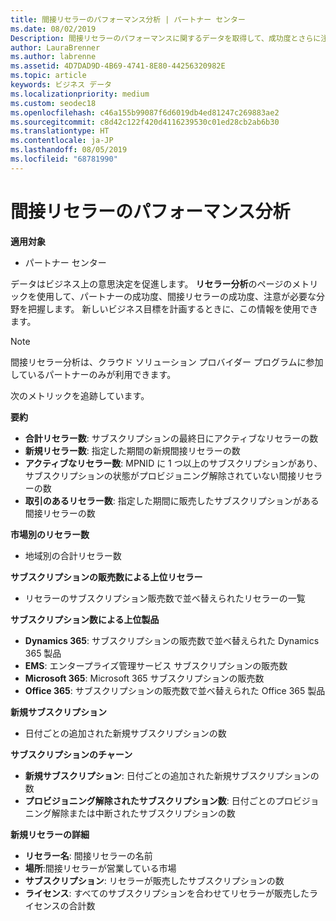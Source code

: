 ```yaml
---
title: 間接リセラーのパフォーマンス分析 | パートナー センター
ms.date: 08/02/2019
Description: 間接リセラーのパフォーマンスに関するデータを取得して、成功度とさらに注意が必要な領域を識別します。
author: LauraBrenner
ms.author: labrenne
ms.assetid: 4D7DAD9D-4B69-4741-8E80-44256320982E
ms.topic: article
keywords: ビジネス データ
ms.localizationpriority: medium
ms.custom: seodec18
ms.openlocfilehash: c46a155b99087f6d6019db4ed81247c269883ae2
ms.sourcegitcommit: c8d42c122f420d4116239530c01ed28cb2ab6b30
ms.translationtype: HT
ms.contentlocale: ja-JP
ms.lasthandoff: 08/05/2019
ms.locfileid: "68781990"
---
```

# <a name="analyze-indirect-resellers-performance"></a>間接リセラーのパフォーマンス分析 

**適用対象**
- パートナー センター

データはビジネス上の意思決定を促進します。 **リセラー分析**のページのメトリックを使用して、パートナーの成功度、間接リセラーの成功度、注意が必要な分野を把握します。 新しいビジネス目標を計画するときに、この情報を使用できます。

> [!NOTE]
> 間接リセラー分析は、クラウド ソリューション プロバイダー プログラムに参加しているパートナーのみが利用できます。

次のメトリックを追跡しています。

**要約**  
 - **合計リセラー数**: サブスクリプションの最終日にアクティブなリセラーの数  
 - **新規リセラー数**: 指定した期間の新規間接リセラーの数  
 - **アクティブなリセラー数**: MPNID に 1 つ以上のサブスクリプションがあり、サブスクリプションの状態がプロビジョニング解除されていない間接リセラーの数  
 - **取引のあるリセラー数**: 指定した期間に販売したサブスクリプションがある間接リセラーの数  

**市場別のリセラー数**  
 - 地域別の合計リセラー数  

**サブスクリプションの販売数による上位リセラー**
 - リセラーのサブスクリプション販売数で並べ替えられたリセラーの一覧  

**サブスクリプション数による上位製品**  
 - **Dynamics 365**: サブスクリプションの販売数で並べ替えられた Dynamics 365 製品  
 - **EMS**: エンタープライズ管理サービス サブスクリプションの販売数  
 - **Microsoft 365**: Microsoft 365 サブスクリプションの販売数  
 - **Office 365**: サブスクリプションの販売数で並べ替えられた Office 365 製品  

**新規サブスクリプション**  
 - 日付ごとの追加された新規サブスクリプションの数  

**サブスクリプションのチャーン**  
 - **新規サブスクリプション**: 日付ごとの追加された新規サブスクリプションの数  
 - **プロビジョニング解除されたサブスクリプション数**: 日付ごとのプロビジョニング解除または中断されたサブスクリプションの数  

**新規リセラーの詳細**  
 - **リセラー名**: 間接リセラーの名前  
 - **場所**:間接リセラーが営業している市場  
 - **サブスクリプション**: リセラーが販売したサブスクリプションの数  
 - **ライセンス**: すべてのサブスクリプションを合わせてリセラーが販売したライセンスの合計数  
  
  